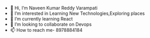- 👋 Hi, I’m Naveen Kumar Reddy Varampati
- 👀 I’m interested in Learning New Technologies,Exploring places
- 🌱 I’m currently learning React
- 💞️ I’m looking to collaborate on Devops
- 📫 How to reach me- 8978884184

<!---
Naveen1547/Naveen1547 is a ✨ special ✨ repository because its `README.md` (this file) appears on your GitHub profile.
You can click the Preview link to take a look at your changes.
--->

